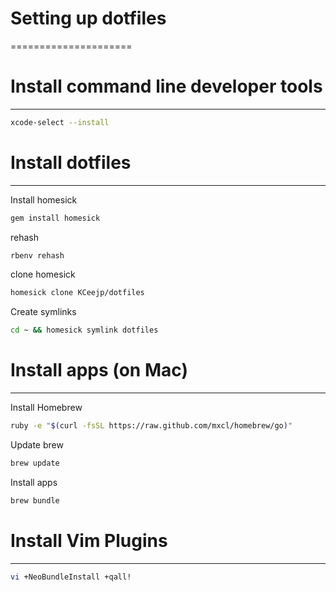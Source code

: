 # Setting up dotfiles
=====================

# Install command line developer tools
--------------------------------------

```bash
xcode-select --install
```

# Install dotfiles
------------------

Install homesick

```bash
gem install homesick
```

rehash

```bash
rbenv rehash
```

clone homesick

```bash
homesick clone KCeejp/dotfiles
```

Create symlinks

```bash
cd ~ && homesick symlink dotfiles
```

# Install apps (on Mac)
-----------------------

Install Homebrew

```bash
ruby -e "$(curl -fsSL https://raw.github.com/mxcl/homebrew/go)"
```

Update brew

```bash
brew update
```

Install apps

```bash
brew bundle
```

# Install Vim Plugins
---------------------

```bash
vi +NeoBundleInstall +qall!
```

